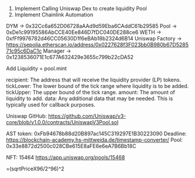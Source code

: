 1. Implement Calling Uniswap Dex to create liquidity Pool
2. Implement Chainlink Automation

DYM -> 0x32Cc6a652D06728aAAd9d59Eba6CAddC61b29585
Pool -> 0xDe1c99195586AbCCE40Ee846D7fDC040DE288ce6
WETH -> 0xfFf9976782d46CC05630D1f6eBAb18b2324d6B14
Uniswap Factory -> https://sepolia.etherscan.io/address/0x0227628f3F023bb0B980b67D528571c95c6DaC1c
Manager -> 0x1238536071E1c677A632429e3655c799b22cDA52

Add Liquidity = pool.mint

recipient: The address that will receive the liquidity provider (LP) tokens.
tickLower: The lower bound of the tick range where liquidity is to be added.
tickUpper: The upper bound of the tick range.
amount: The amount of liquidity to add.
data: Any additional data that may be needed. This is typically used for callback purposes.

Uniswap GitHub: https://github.com/Uniswap/v3-core/blob/v1.0.0/contracts/UniswapV3Pool.sol

AST token: 0xFb94678b88d20B897ac145C319297E1B30223090
Deadline: https://blockchain-academy.hs-mittweida.de/timestamp-converter/
Pool: 0x33e8872d2500c028CBe615E8aFE6e6eA7B6Bb18C

NFT: 15464
https://app.uniswap.org/pools/15468

=(sqrtPriceX96/2^96)^2
